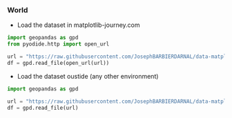 

<br>

### World

- Load the dataset in matplotlib-journey.com

```python
import geopandas as gpd
from pyodide.http import open_url

url = "https://raw.githubusercontent.com/JosephBARBIERDARNAL/data-matplotlib-journey/refs/heads/main/world/world.geojson"
df = gpd.read_file(open_url(url))
```

- Load the dataset oustide (any other environment)

```python
import geopandas as gpd

url = "https://raw.githubusercontent.com/JosephBARBIERDARNAL/data-matplotlib-journey/refs/heads/main/world/world.geojson"
df = gpd.read_file(url)
```
